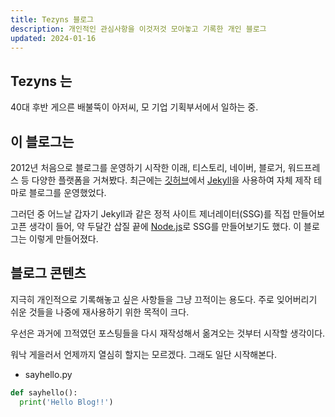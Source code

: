 ```yaml
---
title: Tezyns 블로그
description: 개인적인 관심사항을 이것저것 모아놓고 기록한 개인 블로그
updated: 2024-01-16
---
```


## Tezyns 는

40대 후반 게으른 배불뚝이 아저씨, 모 기업 기획부서에서 일하는 중.

## 이 블로그는

2012년 처음으로 블로그를 운영하기 시작한 이래, 티스토리, 네이버, 블로거, 워드프레스 등 다양한 플랫폼을 거쳐봤다. 최근에는 [깃허브](https://github.com/)에서 [Jekyll](https://jekyllrb-ko.github.io/)을 사용하여 자체 제작 테마로 블로그를 운영했었다.

그러던 중 어느날 갑자기 Jekyll과 같은 정적 사이트 제너레이터(SSG)를 직접 만들어보고픈 생각이 들어, 약 두달간 삽질 끝에 [Node.js](https://nodejs.org/en)로 SSG를 만들어보기도 했다. 이 블로그는 이렇게 만들어졌다.

## 블로그 콘텐츠

지극히 개인적으로 기록해놓고 싶은 사항들을 그냥 끄적이는 용도다. 주로 잊어버리기 쉬운 것들을 나중에 재사용하기 위한 목적이 크다.

우선은 과거에 끄적였던 포스팅들을 다시 재작성해서 옮겨오는 것부터 시작할 생각이다.

워낙 게을러서 언제까지 열심히 할지는 모르겠다. 그래도 일단 시작해본다.

- sayhello.py
```python
def sayhello():
  print('Hello Blog!!')
```